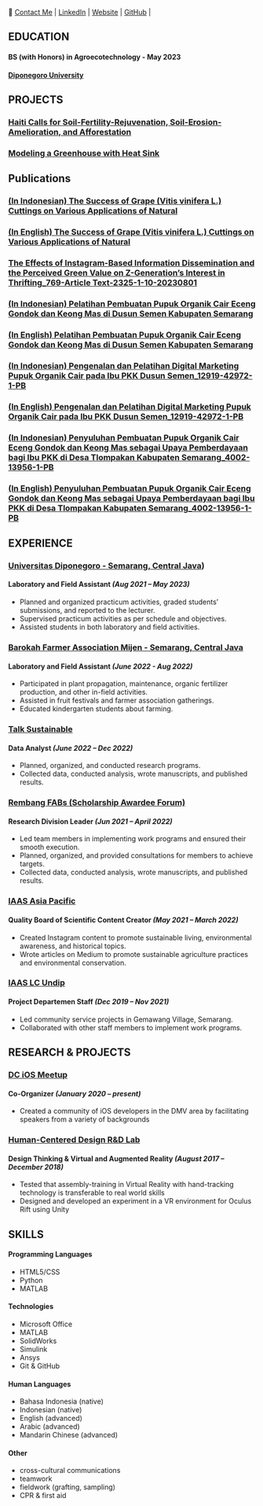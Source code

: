 
 📧
 [Contact Me](mailto:ifadah0419@outlook.com) | [LinkedIn](https://id.linkedin.com/in/muhimmatul-ifadah-087b451b8) | [Website](https://ceritaifadah.wordpress.com/) | [GitHub](https://github.com/Ifadah0419/) |

## EDUCATION
#### BS (with Honors) in Agroecotechnology - May 2023
#### [Diponegoro University](https://www.undip.ac.id/language/en/home)

## PROJECTS
### [Haiti Calls for Soil-Fertility-Rejuvenation, Soil-Erosion-Amelioration, and Afforestation](https://buckeyemailosu-my.sharepoint.com/:b:/g/personal/zeng_537_buckeyemail_osu_edu/ERf3fpXMU1BNi3qUyLoj0vYBOydqHAP0oxhMQ8fkDGMNXQ?e=lwU1Ax)

### [Modeling a Greenhouse with Heat Sink](https://buckeyemailosu-my.sharepoint.com/:b:/g/personal/zeng_537_buckeyemail_osu_edu/EZi7rBznkulEtOOi8e6BEWgBpuarksKnT3XJiYPbMURNrw?e=n4d3fA)

## Publications
### [(In Indonesian) The Success of Grape (Vitis vinifera L.) Cuttings on Various Applications of Natural](https://buckeyemailosu-my.sharepoint.com/:b:/g/personal/zeng_537_buckeyemail_osu_edu/EeuE0JdNXQhArFspstikel8Bl-lY2r_jMTYml7TeaFwg9g?e=LXkkSP)

### [(In English) The Success of Grape (Vitis vinifera L.) Cuttings on Various Applications of Natural](https://buckeyemailosu-my.sharepoint.com/:b:/g/personal/zeng_537_buckeyemail_osu_edu/EZ1remYjLQlKnQ9zkwUvj6MBnIDuOVUrjSJKI-kp14wFWQ?e=8ERWUa)

### [The Effects of Instagram-Based Information Dissemination and the Perceived Green Value on Z-Generation’s Interest in Thrifting_769-Article Text-2325-1-10-20230801](https://buckeyemailosu-my.sharepoint.com/:b:/g/personal/zeng_537_buckeyemail_osu_edu/EUNrSPC8gkxNuMLINYlscgYBI2t7RbHC0VN1_PXSI7FJLg?e=Fv74KC)

### [(In Indonesian) Pelatihan Pembuatan Pupuk Organik Cair Eceng Gondok dan Keong Mas di Dusun Semen Kabupaten Semarang](https://buckeyemailosu-my.sharepoint.com/:b:/g/personal/zeng_537_buckeyemail_osu_edu/EcOYVBVQBDNKv_E7iZTbZ4EBg0tYN1ynF3Jb5ppRRyHTIQ?e=U6fRZg)

### [(In English) Pelatihan Pembuatan Pupuk Organik Cair Eceng Gondok dan Keong Mas di Dusun Semen Kabupaten Semarang](https://buckeyemailosu-my.sharepoint.com/:b:/g/personal/zeng_537_buckeyemail_osu_edu/EYs2tjqu9MxIhsGW_dNdFCQBWtktJafg3i52H-NdmtY22w?e=Zn6vhr)

### [(In Indonesian) Pengenalan dan Pelatihan Digital Marketing Pupuk Organik Cair pada Ibu PKK Dusun Semen_12919-42972-1-PB](https://buckeyemailosu-my.sharepoint.com/:b:/g/personal/zeng_537_buckeyemail_osu_edu/Ea8vfE0thT5HraCD_KWnIzUB0YW1lx2QlnAnja-IjifEMw?e=3zk9G0)

### [(In English) Pengenalan dan Pelatihan Digital Marketing Pupuk Organik Cair pada Ibu PKK Dusun Semen_12919-42972-1-PB](https://buckeyemailosu-my.sharepoint.com/:b:/g/personal/zeng_537_buckeyemail_osu_edu/EQkYZmLdIlRMi1kVHK62DgsBytOwyWeYIRH4IM58nELMzw?e=JP13ge)

### [(In Indonesian) Penyuluhan Pembuatan Pupuk Organik Cair Eceng Gondok dan Keong Mas sebagai Upaya Pemberdayaan bagi Ibu PKK di Desa Tlompakan Kabupaten Semarang_4002-13956-1-PB](https://buckeyemailosu-my.sharepoint.com/:b:/g/personal/zeng_537_buckeyemail_osu_edu/EdHyLmYwpMNEgOQGafsBFsMBIDTij4vyTpTCfRhQXVXH9g?e=r8gzrN)

### [(In English) Penyuluhan Pembuatan Pupuk Organik Cair Eceng Gondok dan Keong Mas sebagai Upaya Pemberdayaan bagi Ibu PKK di Desa Tlompakan Kabupaten Semarang_4002-13956-1-PB](https://buckeyemailosu-my.sharepoint.com/:b:/g/personal/zeng_537_buckeyemail_osu_edu/EWgGa-CVEgdAq2KGnd5-bJUBwkQadN13cFH5HDvCy9lsEg?e=v4Lfa0)


## EXPERIENCE
### [Universitas Diponegoro - Semarang, Central Java](https://www.undip.ac.id/language/en/home))
#### Laboratory and Field Assistant _(Aug 2021 – May 2023)_

- Planned and organized practicum activities, graded students’ submissions, and reported to the lecturer.
- Supervised practicum activities as per schedule and objectives.
- Assisted students in both laboratory and field activities.

### [Barokah Farmer Association Mijen - Semarang, Central Java](https://www.rikolto.org/stories/not-your-average-coffee-innovation-and-sustainable-practices-for-high-quality-kerinci-specialty-coffee)
#### Laboratory and Field Assistant _(June 2022 - Aug 2022)_

- Participated in plant propagation, maintenance, organic fertilizer production, and other in-field activities.
- Assisted in fruit festivals and farmer association gatherings.
- Educated kindergarten students about farming.

### [Talk Sustainable](https://www.ted.com/topics/sustainability)
#### Data Analyst  _(June 2022 – Dec 2022)_

- Planned, organized, and conducted research programs.
- Collected data, conducted analysis, wrote manuscripts, and published results.

### [Rembang FABs (Scholarship Awardee Forum)](https://www.instagram.com/rembangfabs.id/?hl=en)
#### Research Division Leader  _(Jun 2021 – April 2022)_

- Led team members in implementing work programs and ensured their smooth execution.
- Planned, organized, and provided consultations for members to achieve targets.
- Collected data, conducted analysis, wrote manuscripts, and published results.


### [IAAS Asia Pacific](https://www.linkedin.com/company/iaas-asia-pacific)
#### Quality Board of Scientific Content Creator  _(May 2021 – March 2022)_

- Created Instagram content to promote sustainable living, environmental awareness, and historical topics.
- Wrote articles on Medium to promote sustainable agriculture practices and environmental conservation.


### [IAAS LC Undip](https://undip.iaas.or.id/)
#### Project Departemen Staff  _(Dec 2019 – Nov 2021)_

- Led community service projects in Gemawang Village, Semarang.
- Collaborated with other staff members to implement work programs.


## RESEARCH & PROJECTS
### [DC iOS Meetup](https://devcommunity.org/#/)
#### Co-Organizer _(January 2020 – present)_
- Created a community of iOS developers in the DMV area by facilitating speakers from a variety of backgrounds

### [Human-Centered Design R&D Lab](http://academic.uprm.edu/jose.lugo2/projects.html)
#### Design Thinking & Virtual and Augmented Reality _(August 2017 – December 2018)_
- Tested that assembly-training in Virtual Reality with hand-tracking technology is transferable to real world skills
- Designed and developed an experiment in a VR environment for Oculus Rift using Unity



## SKILLS
#### Programming Languages
 - HTML5/CSS 
 - Python
 - MATLAB

#### Technologies
- Microsoft Office
- MATLAB
- SolidWorks
- Simulink
- Ansys
- Git & GitHub

#### Human Languages 
- Bahasa Indonesia (native)
- Indonesian (native)
- English (advanced)
- Arabic (advanced)
- Mandarin Chinese (advanced)

#### Other
- cross-cultural communications
- teamwork
- fieldwork (grafting, sampling)
- CPR & first aid

